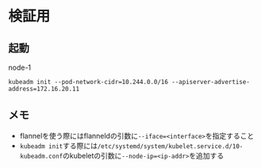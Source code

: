 # 検証用

## 起動

node-1
```
kubeadm init --pod-network-cidr=10.244.0.0/16 --apiserver-advertise-address=172.16.20.11
```

## メモ
- flannelを使う際にはflanneldの引数に`--iface=<interface>`を指定すること
- `kubeadm init`する際には`/etc/systemd/system/kubelet.service.d/10-kubeadm.conf`のkubeletの引数に`--node-ip=<ip-addr>`を追加する
